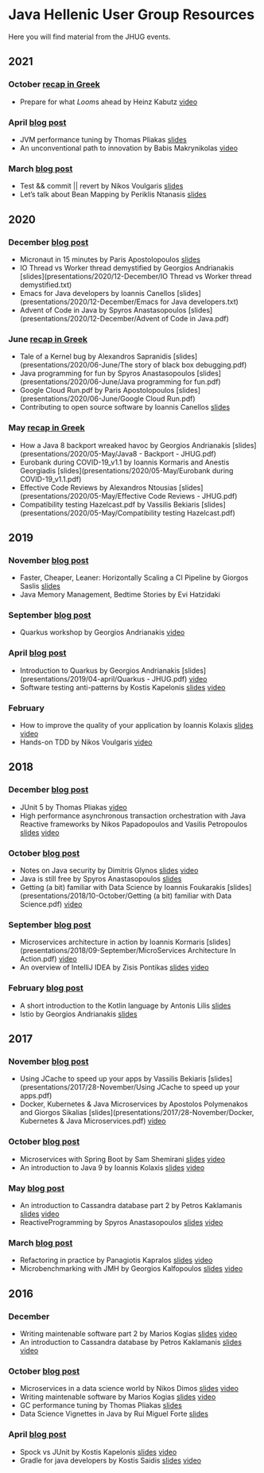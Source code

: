 # Java Hellenic User Group Resources

Here you will find material from the JHUG events.

## 2021

### October [recap in Greek](https://tinyletter.com/jhug/letters/jhug-newsletter-october-2021)

- Prepare for what *Loom*s ahead by Heinz Kabutz [video](https://vimeo.com/626210978)

### April [blog post](https://www.jhug.gr/jhug-meetup-april-22th-2021/)

- JVM performance tuning by Thomas Pliakas [slides](presentations/2021/04-April/JVMPerformanceTuning.pdf)
- An unconventional path to innovation by Babis Makrynikolas [video](https://vimeo.com/540659777)

### March [blog post](https://www.jhug.gr/jhug-meetup-march-11th-2021/)

- Test && commit || revert by Nikos Voulgaris [slides](presentations/2021/03-March/TestCommitRevert.pdf)
- Let’s talk about Bean Mapping by Periklis Ntanasis [slides](presentations/2021/03-March/JavaBeanMapping.pdf)

## 2020

### December [blog post](https://www.jhug.gr/jhug-meetup-december-29th-2020/)

- Micronaut in 15 minutes by Paris Apostolopoulos [slides](presentations/2020/12-December/Micronaut%20in%2015%20minutes.pdf)
- IO Thread vs Worker thread demystified by Georgios Andrianakis [slides](presentations/2020/12-December/IO Thread vs Worker thread demystified.txt)
- Emacs for Java developers by Ioannis Canellos [slides](presentations/2020/12-December/Emacs for Java developers.txt)
- Advent of Code in Java by Spyros Anastasopoulos [slides](presentations/2020/12-December/Advent of Code in Java.pdf)

### June [recap in Greek](https://tinyletter.com/jhug/letters/you-ve-got-mail-from-jhug-3)

- Tale of a Kernel bug by Alexandros Sapranidis [slides](presentations/2020/06-June/The story of black box debugging.pdf)
- Java programming for fun by Spyros Anastasopoulos [slides](presentations/2020/06-June/Java programming for fun.pdf)
- Google Cloud Run.pdf by Paris Apostolopoulos [slides](presentations/2020/06-June/Google Cloud Run.pdf)
- Contributing to open source software by Ioannis Canellos [slides](presentations/2020/06-June/contributing-to-oss.pdf)

### May [recap in Greek](https://tinyletter.com/jhug/letters/you-ve-got-mail-from-jhug-2)

- How a Java 8 backport wreaked havoc by Georgios Andrianakis [slides](presentations/2020/05-May/Java8 - Backport - JHUG.pdf)
- Eurobank during COVID-19_v1.1 by Ioannis Kormaris and Anestis Georgiadis [slides](presentations/2020/05-May/Eurobank during COVID-19_v1.1.pdf)
- Effective Code Reviews by Alexandros Ntousias [slides](presentations/2020/05-May/Effective Code Reviews - JHUG.pdf)
- Compatibility testing Hazelcast.pdf by Vassilis Bekiaris [slides](presentations/2020/05-May/Compatibility testing Hazelcast.pdf)

## 2019

### November [blog post](https://www.jhug.gr/jhug-meetup-november-11th-2019/)

- Faster, Cheaper, Leaner: Horizontally Scaling a CI Pipeline by Giorgos Saslis [slides](https://speakerdeck.com/gsaslis/faster-cheaper-leaner-horizontally-scaling-a-ci-pipeline-1ac8963b-22ed-4149-9047-7a7d192312d3)
- Java Memory Management, Bedtime Stories by Evi Hatzidaki

### September [blog post](https://www.jhug.gr/kai-tora-kati-entelos-diaforetiko/)

- Quarkus workshop by Georgios Andrianakis [video](https://vimeo.com/390340056)

### April [blog post](https://www.jhug.gr/jhug-meetup-april-9th-2019/)

- Introduction to Quarkus by Georgios Andrianakis [slides](presentations/2019/04-april/Quarkus - JHUG.pdf) [video](https://vimeo.com/339715440)
- Software testing anti-patterns by Kostis Kapelonis [slides](presentations/2019/04-april/software-testing-anti-patterns.pdf) [video](https://vimeo.com/335675924)

### February

- How to improve the quality of your application by Ioannis Kolaxis [slides](presentations/2019/02-February/quality.pdf) [video](https://vimeo.com/320965338)
- Hands-on TDD by Nikos Voulgaris [video](https://vimeo.com/323921239)

## 2018

### December [blog post](https://www.jhug.gr/jhug-meetup-december-3rd-2018/)

- JUnit 5 by Thomas Pliakas [video](https://vimeo.com/310893373)
- High performance asynchronous transaction orchestration with Java Reactive frameworks by Nikos Papadopoulos and Vasilis Petropoulos [slides](presentations/2018/12-December/intralot.pdf) [video](https://vimeo.com/309660360)

### October [blog post](https://www.jhug.gr/jhug-meetup-october-30th-2018/)

- Notes on Java security by Dimitris Glynos [slides](presentations/2018/10-October/notes-java-sec.pdf) [video](https://vimeo.com/301395882)
- Java is still free by Spyros Anastasopoulos [slides](presentations/2018/10-October/JavaLicense.pdf)
- Getting (a bit) familiar with Data Science by Ioannis Foukarakis [slides](presentations/2018/10-October/Getting (a bit) familiar with Data Science.pdf) [video](https://vimeo.com/299762465)

### September [blog post](https://www.jhug.gr/new-meetupsep-2018/)

- Microservices architecture in action by Ioannis Kormaris [slides](presentations/2018/09-September/MicroServices Architecture In Action.pdf) [video](https://vimeo.com/293447463)
- An overview of IntelliJ IDEA by Zisis Pontikas [slides](presentations/2018/09-September/Jetbrains.pdf) [video](https://vimeo.com/294017886)

### February [blog post](https://www.jhug.gr/jhug-meetup-february-28th-2018/)

- A short introduction to the Kotlin language by Antonis Lilis [slides](presentations/2018/28-February/KotlinIntro-JHUG.pdf)
- Istio by Georgios Andrianakis [slides](presentations/2018/28-February/istio-presentation-jhug.pdf)

## 2017

### November [blog post](https://fragkakis.github.io/JHUG-meetup-28-November-2017/)

- Using JCache to speed up your apps by Vassilis Bekiaris [slides](presentations/2017/28-November/Using JCache to speed up your apps.pdf)
- Docker, Kubernetes & Java Microservices by Apostolos Polymenakos and Giorgos Sikalias [slides](presentations/2017/28-November/Docker, Kubernetes & Java Microservices.pdf) [video](https://vimeo.com/247101263)

### October [blog post](https://fragkakis.github.io/JHUG-meetup-20-October-2017/)

- Microservices with Spring Boot by Sam Shemirani [slides](presentations/2017/10-October/JHug-microservices-springboot.pdf) [video](https://vimeo.com/246536422)
- An introduction to Java 9 by Ioannis Kolaxis [slides](presentations/2017/10-October/jhugkolaxisioannisjava9-171020210902.pdf) [video](https://vimeo.com/246622212)

### May [blog post](https://fragkakis.github.io/JHUG-meetup-12-May-2017/)

- An introduction to Cassandra database part 2 by Petros Kaklamanis [slides](presentations/2017/05-May/JHUG_12052017_CassandraIntro.pdf) [video](https://vimeo.com/218583074)
- ReactiveProgramming by Spyros Anastasopoulos [slides](presentations/2017/05-May/Reactive_Programming.pdf) [video](https://vimeo.com/219470138)

### March [blog post](https://fragkakis.github.io/meetup-15-March-2017/)

- Refactoring in practice by Panagiotis Kapralos [slides](presentations/2017/03-March/Refactoring-In-Practice.pdf) [video](https://vimeo.com/208950085)
- Microbenchmarking with JMH by Georgios Kalfopoulos [slides](presentations/2017/03-March/Microbenchmarking.pdf) [video](https://vimeo.com/208947227)

## 2016

### December

- Writing maintenable software part 2 by Marios Kogias [slides](presentations/2016/12-December/Maintainability.Presentation_PART_2.v0.4.pdf) [video](https://vimeo.com/196230071)
- An introduction to Cassandra database by Petros Kaklamanis [slides](presentations/2016/12-December/JHUG_02122016_CassandraIntro.pdf) [video](https://vimeo.com/197079359)

### October [blog post](https://fragkakis.github.io/JHUG-meetup-4-October-2016/)

- Microservices in a data science world by Nikos Dimos [slides](presentations/2016/10-October/Microservices_in_a_Data_Science_World.pdf) [video](https://vimeo.com/187563316)
- Writing maintenable software by Marios Kogias [slides](presentations/2016/10-October/Maintainability_Presentation.pdf) [video](https://vimeo.com/186186187)
- GC performance tuning by Thomas Pliakas [slides](presentations/2016/10-October/GC_Performance_Tuning.pdf)
- Data Science Vignettes in Java by Rui Miguel Forte [slides](presentations/2016/10-October/Forte_JHUG_Presentation_2016.pdf)

### April [blog post](https://fragkakis.github.io/JHUG-meetup-2-April-2016/)

- Spock vs JUnit by Kostis Kapelonis [slides](presentations/2016/04-April/spock-vs-junit.pdf) [video](https://vimeo.com/163169615)
- Gradle for java developers by Kostis Saidis [slides](presentations/2016/04-April/gradleforjavadevelopers-160403102018.pdf) [video](https://vimeo.com/163474384)
